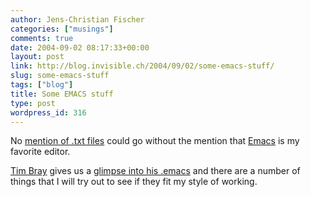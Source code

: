 ```yaml
---
author: Jens-Christian Fischer
categories: ["musings"]
comments: true
date: 2004-09-02 08:17:33+00:00
layout: post
link: http://blog.invisible.ch/2004/09/02/some-emacs-stuff/
slug: some-emacs-stuff
tags: ["blog"]
title: Some EMACS stuff
type: post
wordpress_id: 316
---
```


No [mention of .txt files](/archives/000315.html) could go without the mention that [Emacs](http://www.gnu.org/software/emacs/emacs.html) is my favorite editor.

[Tim Bray](http://www.tbray.org/ongoing/) gives us a [glimpse into his .emacs](http://www.tbray.org/ongoing/When/200x/2003/12/30/UcontrolLove) and there are a number of things that I will try out to see if they fit my style of working.
